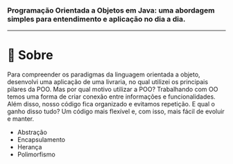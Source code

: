 ### Programação Orientada a Objetos em Java: uma abordagem simples para entendimento e aplicação no dia a dia.
------------

# 📌 Sobre

Para compreender os paradigmas da linguagem orientada a objeto, desenvolvi uma aplicação de uma livraria, no qual utilizei os principais pilares da POO. Mas por qual motivo utilizar a POO? Trabalhando com OO temos uma forma de criar conexão entre informações e funcionalidades. Além disso, nosso código fica organizado e evitamos repetição. E qual o ganho disso tudo? Um código mais flexível e, com isso, mais fácil de evoluir e manter.

- Abstração
- Encapsulamento
- Herança
- Polimorfismo





